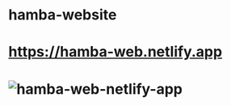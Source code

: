 # hamba-website
# https://hamba-web.netlify.app
# ![hamba-web-netlify-app](https://user-images.githubusercontent.com/62760864/126704748-48fa3f5c-9c55-49d6-b72c-373c613237b2.png)

